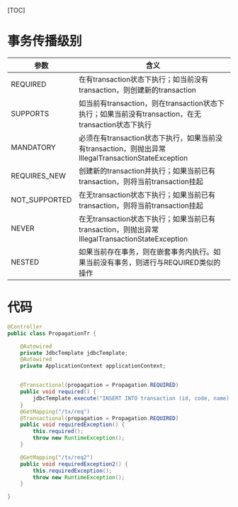 [TOC]

# 事务传播级别
|     参数      |                                           含义                                           |
| ------------ | --------------------------------------------------------------------------------------- |
| REQUIRED     | 在有transaction状态下执行；如当前没有transaction，则创建新的transaction                          |
| SUPPORTS     | 如当前有transaction，则在transaction状态下执行；如果当前没有transaction，在无transaction状态下执行   |
| MANDATORY    | 必须在有transaction状态下执行，如果当前没有transaction，则抛出异常IllegalTransactionStateException |
| REQUIRES_NEW | 创建新的transaction并执行；如果当前已有transaction，则将当前transaction挂起                       |
| NOT_SUPPORTED | 在无transaction状态下执行；如果当前已有transaction，则将当前transaction挂起                       |
| NEVER         | 在无transaction状态下执行；如果当前已有transaction，则抛出异常IllegalTransactionStateException    |
| NESTED        | 如果当前存在事务，则在嵌套事务内执行。如果当前没有事务，则进行与REQUIRED类似的操作                     |

# 代码
```java
@Controller
public class PropagationTr {

    @Autowired
    private JdbcTemplate jdbcTemplate;
    @Autowired
    private ApplicationContext applicationContext;


    @Transactional(propagation = Propagation.REQUIRED)
    public void required() {
        jdbcTemplate.execute("INSERT INTO transaction (id, code, name) VALUES (1, 1, 'REQUIRED')");
    }
    @GetMapping("/tx/req")
    @Transactional(propagation = Propagation.REQUIRED)
    public void requiredException() {
        this.required();
        throw new RuntimeException();
    }

    @GetMapping("/tx/req2")
    public void requiredException2() {
        this.requiredException();
        throw new RuntimeException();
    }

}
```